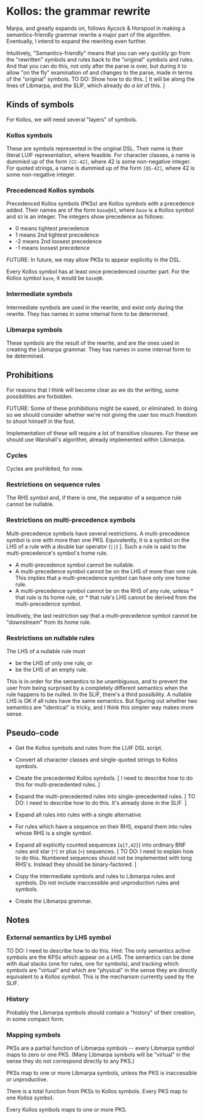 # Kollos: the grammar rewrite

Marpa, and greatly expands on,
follows Aycock & Horspool in making a semantics-friendly
grammar rewrite a major part of the algorithm.
Eventually, I intend to expand the rewriting even
further.

Intuitively,
"Semantics-friendly" means that you can very quickly
go from the "rewritten" symbols and rules
back to the "original" symbols and rules.
And that you can do this, not only after
the parse is over, but during it
to allow "on the fly" examination of
and changes to the parse,
made in terms of the "original"
symbols.
TO DO: Show how to do this.
[ It will be along the lines of Libmarpa,
and the SLIF, which already do *a lot* of this. ]

## Kinds of symbols

For Kollos, we will need several "layers" of symbols.

### Kollos symbols

These are symbols represented in the original DSL.
Their name is their literal LUIF representation,
where feasible.
For character classes,
a name is dummied up of the form `[CC-42]`,
where 42 is some non-negative integer.
For quoted strings,
a name is dummied up of the form `[QS-42]`,
where 42 is some non-negative integer.

### Precedenced Kollos symbols

Precedenced Kollos symbols (PKSs)
are Kollos symbols with a precedence added.
Their names are of the form `base@43`,
where `base` is a Kollos symbol
and `43` is an integer.
The integers show precedence as follows:

+ 0 means tightest precedence
+ 1 means 2nd tightest precedence
+ -2 means 2nd loosest precedence
+ -1 means loosest precedence

FUTURE: In future, we may allow PKSs
to appear explicitly in the DSL.

Every Kollos symbol has at least once precedenced
counter part.
For the Kollos symbol `base`, it would be `base@0`.

### Intermediate symbols

Intermediate symbols are used in the rewrite, and exist
only during the rewrite.  They has names in
some internal form to be determined.

### Libmarpa symbols

These symbols are the result of the rewrite,
and are the ones used in creating the Libmarpa grammar.
They has names in
some internal form to be determined.

## Prohibitions

For reasons that I think will become clear
as we do the writing,
some possibilities are forbidden.

FUTURE: Some of these prohibitions might be eased,
or eliminated.
In doing so we should consider whether we're not
giving the user too much freedom to shoot himself
in the foot.

Implementation of these will require
a lot of transitive closures.
For these we should use Warshall's algorithm,
already implemented within Libmarpa.

### Cycles

Cycles are prohibited, for now.

### Restrictions on sequence rules

The RHS symbol and,
if there is one, the separator of a sequence rule
cannot be nullable.

### Restrictions on multi-precedence symbols

Multi-precedence symbols have several restrictions.
A multi-precedence symbol is one with more than one PKS.
Equivalently, it is a symbol on the LHS of a rule with a double
bar operator (`||`) ].
Such a rule is said to the multi-precedence's symbol's home
rule.

  + A multi-precedence symbol cannot be nullable.
  + A multi-precedence symbol cannot be on the LHS of more than one rule.
     This implies that a multi-precedence symbol
      can have only one home rule.
  + A multi-precedence symbol cannot be on the RHS of any rule,
     unless
        * that rule is its home rule, or
        * that rule's LHS cannot be derived
          from the multi-precedence symbol.

Intuitively, the last restriction say that a multi-precedence symbol cannot
be "downstream" from its home rule.

### Restrictions on nullable rules

The LHS of a nullable rule must
  * be the LHS of only one rule; or
  * be the LHS of an empty rule.

This is in order for the semantics to be unambiguous,
and to prevent the user from being surprised
by a completely different semantics
when the rule happens to be nulled.  In the SLIF, there's a third possibility.  A nullable LHS is OK if all rules have the same semantics.
But figuring out whether two semantics are "identical" is tricky,
and I think this simpler way makes more sense.

## Pseudo-code

* Get the Kollos symbols and rules from the LUIF DSL script.

* Convert all character classes and single-quoted strings to Kollos symbols.

* Create the precedented Kollos symbols.  [ I need to describe how to do
  this for multi-precedented rules. ]

 * Expand the multi-precedented rules into single-precedented rules.
    [ TO DO: I need to describe how to do this.  It's already done in
    the SLIF. ]

 * Expand all rules into rules with a single alternative.

  * For rules which have a sequence on their RHS, expand them into rules
     whose RHS is a single symbol.

  * Expand all explicitly counted sequences (`a{7,42}`)
     into ordinary BNF rules and
     star (`*`) or plus (`+`) sequences.
     [ TO DO: I need to explain how to do this.  Numbered sequences should
     not be implemented with long RHS's.
     Instead they should be binary-factored. ]

   * Copy the intermediate symbols and rules to Libmarpa rules and symbols.
      Do not include inaccessible and unproduction rules and symbols.

   * Create the Libmarpa grammar.

## Notes

### External semantics by LHS symbol

 TO DO:
 I need to describe how to do this.  Hint:
 The only semantics active symbols are the KPSs
 which appear on a LHS.
 The semantics can be done with dual stacks
 (one for rules, one for symbols),
 and tracking which symbols are "virtual" and
 which are "physical" in the sense they are directly
equivalent to a Kollos symbol.
This is the mechanism currently used by the SLIF.

### History

Probably the Libmarpa symbols should contain a "history"
of their creation, in some compact form.

### Mapping symbols

PKSs are a partial function of Libmarpa symbols --
every Libmarpa symbol maps to zero or one PKS.
(Many Libmarpa symbols will be "virtual" in the
sense they do not correspond directly to any PKS.)

PKSs map to one or more Libmarpa symbols,
unless the PKS is inaccessible or unproductive.

There is a total function from PKSs to Kollos symbols.
Every PKS map to one Kollos symbol.

Every Kollos symbols maps to one or more PKS.

  
